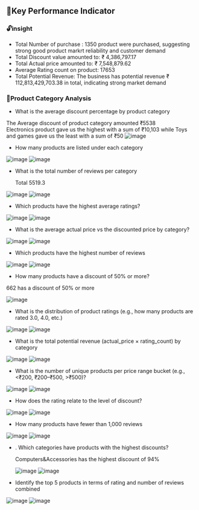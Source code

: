 ## 🔑Key Performance Indicator
### 🔓insight
- Total Number of purchase : 1350 product were purchased, suggesting strong good product markrt reliability and customer demand
- Total Discount value amounted to:	 ₹ 4,386,797.17
- Total Actual price amounted to:  ₹ 7,548,879.62
- Average Rating count on product:	17653
- Total Potential Revenue: The business has potential revenue ₹ 112,813,429,703.38 in total, indicating strong market demand

### 🔧Product Category Analysis
 * What is the average discount percentage by product category
 
 The Average discount of product category amounted  ₹5538  
 Electronics product gave us the highest with a sum of  ₹10,103 while Toys and games gave us the least with a sum of  ₹50
![image](https://github.com/user-attachments/assets/dc85a386-f9b4-4b2e-a057-f11c291634c3)

* How many products are listed under each category

![image](https://github.com/user-attachments/assets/5ecac755-7aa6-4fc0-be48-f013f1844df8)
 ![image](https://github.com/user-attachments/assets/2087ec5f-f998-495f-b94f-0bf0a845772c)

 * What is the total number of reviews per category
   
    Total	5519.3
   
![image](https://github.com/user-attachments/assets/52a90e4f-9dd8-42c6-a0ba-f61fdb0b059a)
![image](https://github.com/user-attachments/assets/021be851-d826-42ba-9c9f-47bf1ce0450c)

* Which products have the highest average ratings?
  
![image](https://github.com/user-attachments/assets/a3c4da7b-1cfb-4324-80a7-af826768dfa1)
![image](https://github.com/user-attachments/assets/6ab9c0ce-5f89-43b3-a0e3-62342e943614)

* What is the average actual price vs the discounted price by category?

![image](https://github.com/user-attachments/assets/f318bcbf-642c-4aca-ac99-aa40b79509c4)
![image](https://github.com/user-attachments/assets/65bbc398-6e8d-40e7-b24b-eb1b1ffee797)

* Which products have the highest number of reviews

![image](https://github.com/user-attachments/assets/8f44ee6b-3141-4021-939f-20ee013b6b75)
![image](https://github.com/user-attachments/assets/5e45bee4-3419-4ea8-89e4-e04ed5e9478a)

* How many products have a discount of 50% or more?
  
662 has a discount of 50% or more
  
![image](https://github.com/user-attachments/assets/1327a171-aa1c-4ab9-adf1-6a8797ac8fb0)

* What is the distribution of product ratings (e.g., how many products are rated 3.0, 4.0, etc.)

![image](https://github.com/user-attachments/assets/418d0846-7c64-43d3-b021-ad6e73f4a556)
![image](https://github.com/user-attachments/assets/0cac7ba9-08e9-44aa-8891-8b13ca0465e9)

* What is the total potential revenue (actual_price × rating_count) by category

![image](https://github.com/user-attachments/assets/fe50a53f-1a69-4b85-8277-54af6e32a170)
![image](https://github.com/user-attachments/assets/631e5a5b-f38d-4e5f-890f-c78cc076466a)

* What is the number of unique products per price range bucket (e.g., <₹200,
₹200–₹500, >₹500)?

![image](https://github.com/user-attachments/assets/214834a6-9503-4857-bd52-a664043fc640)
![image](https://github.com/user-attachments/assets/0599f85f-180c-4f9f-b0d6-94157da7e5c1)

* How does the rating relate to the level of discount?

![image](https://github.com/user-attachments/assets/ea4aa82a-65f9-430d-bf59-d347220425f9)
![image](https://github.com/user-attachments/assets/66c7a4b4-9542-4b4f-92d7-bc7f81a97b07)



* How many products have fewer than 1,000 reviews

![image](https://github.com/user-attachments/assets/2943aa5c-2dd5-4d96-800d-1ac2f469f36d)
![image](https://github.com/user-attachments/assets/17d77947-2754-4cb0-a78c-0f4b2dd25a35)

* . Which categories have products with the highest discounts?

  Computers&Accessories has the highest	discount of 94% 

  ![image](https://github.com/user-attachments/assets/f9eb1ff2-0bdb-4f08-add3-624b6a2e3a65)
  ![image](https://github.com/user-attachments/assets/ceb01bcc-fa0a-4349-b9e8-d873a30eb467)

*  Identify the top 5 products in terms of rating and number of reviews combined
  
![image](https://github.com/user-attachments/assets/036e0ea6-9745-4436-896e-7ade9cc98aeb)
![image](https://github.com/user-attachments/assets/33835458-a788-4e79-a39a-3649ede0617f)





















  










